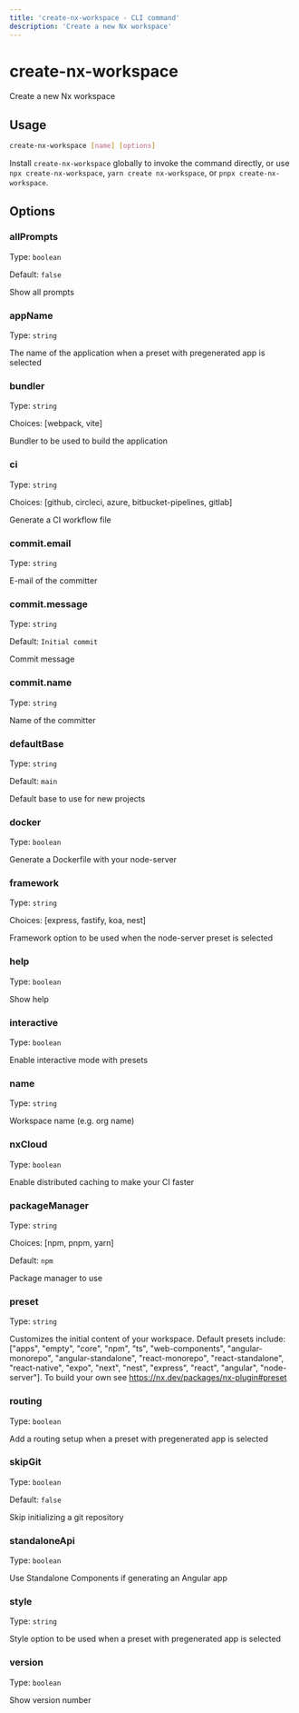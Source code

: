 ```yaml
---
title: 'create-nx-workspace - CLI command'
description: 'Create a new Nx workspace'
---
```


# create-nx-workspace

Create a new Nx workspace

## Usage

```bash
create-nx-workspace [name] [options]
```

Install `create-nx-workspace` globally to invoke the command directly, or use `npx create-nx-workspace`, `yarn create nx-workspace`, or `pnpx create-nx-workspace`.

## Options

### allPrompts

Type: `boolean`

Default: `false`

Show all prompts

### appName

Type: `string`

The name of the application when a preset with pregenerated app is selected

### bundler

Type: `string`

Choices: [webpack, vite]

Bundler to be used to build the application

### ci

Type: `string`

Choices: [github, circleci, azure, bitbucket-pipelines, gitlab]

Generate a CI workflow file

### commit.email

Type: `string`

E-mail of the committer

### commit.message

Type: `string`

Default: `Initial commit`

Commit message

### commit.name

Type: `string`

Name of the committer

### defaultBase

Type: `string`

Default: `main`

Default base to use for new projects

### docker

Type: `boolean`

Generate a Dockerfile with your node-server

### framework

Type: `string`

Choices: [express, fastify, koa, nest]

Framework option to be used when the node-server preset is selected

### help

Type: `boolean`

Show help

### interactive

Type: `boolean`

Enable interactive mode with presets

### name

Type: `string`

Workspace name (e.g. org name)

### nxCloud

Type: `boolean`

Enable distributed caching to make your CI faster

### packageManager

Type: `string`

Choices: [npm, pnpm, yarn]

Default: `npm`

Package manager to use

### preset

Type: `string`

Customizes the initial content of your workspace. Default presets include: ["apps", "empty", "core", "npm", "ts", "web-components", "angular-monorepo", "angular-standalone", "react-monorepo", "react-standalone", "react-native", "expo", "next", "nest", "express", "react", "angular", "node-server"]. To build your own see https://nx.dev/packages/nx-plugin#preset

### routing

Type: `boolean`

Add a routing setup when a preset with pregenerated app is selected

### skipGit

Type: `boolean`

Default: `false`

Skip initializing a git repository

### standaloneApi

Type: `boolean`

Use Standalone Components if generating an Angular app

### style

Type: `string`

Style option to be used when a preset with pregenerated app is selected

### version

Type: `boolean`

Show version number
